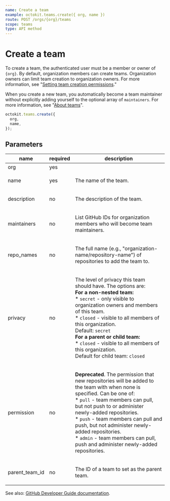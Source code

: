 ```yaml
---
name: Create a team
example: octokit.teams.create({ org, name })
route: POST /orgs/{org}/teams
scope: teams
type: API method
---
```


# Create a team

To create a team, the authenticated user must be a member or owner of `{org}`. By default, organization members can create teams. Organization owners can limit team creation to organization owners. For more information, see "[Setting team creation permissions](https://docs.github.com/en/articles/setting-team-creation-permissions-in-your-organization)."

When you create a new team, you automatically become a team maintainer without explicitly adding yourself to the optional array of `maintainers`. For more information, see "[About teams](https://docs.github.com/en/github/setting-up-and-managing-organizations-and-teams/about-teams)".

```js
octokit.teams.create({
  org,
  name,
});
```

## Parameters

<table>
  <thead>
    <tr>
      <th>name</th>
      <th>required</th>
      <th>description</th>
    </tr>
  </thead>
  <tbody>
    <tr><td>org</td><td>yes</td><td>

</td></tr>
<tr><td>name</td><td>yes</td><td>

The name of the team.

</td></tr>
<tr><td>description</td><td>no</td><td>

The description of the team.

</td></tr>
<tr><td>maintainers</td><td>no</td><td>

List GitHub IDs for organization members who will become team maintainers.

</td></tr>
<tr><td>repo_names</td><td>no</td><td>

The full name (e.g., "organization-name/repository-name") of repositories to add the team to.

</td></tr>
<tr><td>privacy</td><td>no</td><td>

The level of privacy this team should have. The options are:  
**For a non-nested team:**  
\* `secret` - only visible to organization owners and members of this team.  
\* `closed` - visible to all members of this organization.  
Default: `secret`  
**For a parent or child team:**  
\* `closed` - visible to all members of this organization.  
Default for child team: `closed`

</td></tr>
<tr><td>permission</td><td>no</td><td>

**Deprecated**. The permission that new repositories will be added to the team with when none is specified. Can be one of:  
\* `pull` - team members can pull, but not push to or administer newly-added repositories.  
\* `push` - team members can pull and push, but not administer newly-added repositories.  
\* `admin` - team members can pull, push and administer newly-added repositories.

</td></tr>
<tr><td>parent_team_id</td><td>no</td><td>

The ID of a team to set as the parent team.

</td></tr>
  </tbody>
</table>

See also: [GitHub Developer Guide documentation](https://developer.github.com/v3/teams/#create-a-team).
